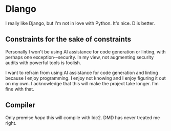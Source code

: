 # Dlango
I really like Django, but I'm not in love with Python. It's nice. D is better.

## Constraints for the sake of constraints
Personally I won't be using AI assistance for code generation or linting, with perhaps one exception--security. In my view, not augmenting security audits with powerful tools is foolish. 

I want to refrain from using AI assistance for code generation and linting because I enjoy programming. I enjoy not knowing and I enjoy figuring it out on my own. I acknowledge that this will make the project take longer. I'm fine with that.

## Compiler
Only ~~promise~~ *hope* this will compile with ldc2. DMD has never treated me right.